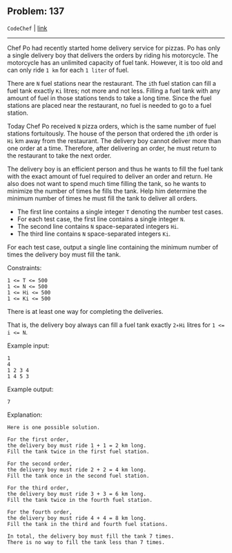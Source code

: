 Problem: 137
---

`CodeChef` | [link](https://www.codechef.com/problems/DBOY)

---

Chef Po had recently started home delivery service for pizzas.
Po has only a single delivery boy that delivers the orders by
riding his motorcycle. The motorcycle has an unlimited capacity
of fuel tank. However, it is too old and can only ride
`1 km` for each `1 liter` of fuel.

There are `N` fuel stations near the restaurant. The `i`th fuel
station can fill a fuel tank exactly `Ki` litres; not more
and not less. Filling a fuel tank with any amount of fuel in
those stations tends to take a long time. Since the fuel
stations are placed near the restaurant, no fuel is needed to
go to a fuel station.

Today Chef Po received `N` pizza orders, which is the same
number of fuel stations fortuitously. The house of the person
that ordered the `i`th order is `Hi` km away from the
restaurant. The delivery boy cannot deliver more than one
order at a time. Therefore, after delivering an order, he
must return to the restaurant to take the next order.

The delivery boy is an efficient person and thus he wants to
fill the fuel tank with the exact amount of fuel required to
deliver an order and return. He also does not want to spend
much time filling the tank, so he wants to minimize the
number of times he fills the tank. Help him determine the
minimum number of times he must fill the tank to deliver all
orders.

- The first line contains a single integer `T` denoting the
  number test cases.
- For each test case, the first line contains a single
  integer `N`.
- The second line contains `N` space-separated integers `Hi`.
- The third line contains `N` space-separated integers `Ki`.

For each test case, output a single line containing the
minimum number of times the delivery boy must fill the tank.

Constraints:
```
1 <= T <= 500
1 <= N <= 500
1 <= Hi <= 500
1 <= Ki <= 500
```

There is at least one way for completing the deliveries.

That is, the delivery boy always can fill a fuel tank exactly
`2∗Hi` litres for `1 <= i <= N`.

Example input:
```
1
4
1 2 3 4
1 4 5 3
```

Example output:
```
7
```

Explanation:
```
Here is one possible solution.

For the first order,
the delivery boy must ride 1 + 1 = 2 km long.
Fill the tank twice in the first fuel station.

For the second order,
the delivery boy must ride 2 + 2 = 4 km long.
Fill the tank once in the second fuel station.

For the third order,
the delivery boy must ride 3 + 3 = 6 km long.
Fill the tank twice in the fourth fuel station.

For the fourth order,
the delivery boy must ride 4 + 4 = 8 km long.
Fill the tank in the third and fourth fuel stations.

In total, the delivery boy must fill the tank 7 times.
There is no way to fill the tank less than 7 times.
```
